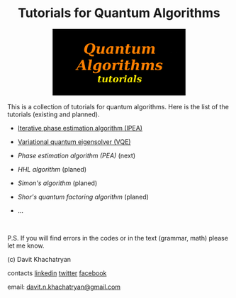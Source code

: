 <h1 align="center">
	Tutorials for Quantum Algorithms
</h1>

<p align="center">
<img src="images/quantum_algorithms_tutorials.png" alt="drawing" width="300">
</p>

This is a collection of tutorials for quantum algorithms. 
Here is the list of the tutorials (existing and planned).

* [Iterative phase estimation algorithm (IPEA)](https://github.com/DavitKhach/quantum-algorithms-tutorials/blob/master/iterative_phase_estimation.ipynb)

* [Variational quantum eigensolver (VQE)](https://github.com/DavitKhach/quantum-algorithms-tutorials/blob/master/variationa_quantum_eigensolver.ipynb)

* *Phase estimation algorithm (PEA)* (next)
* *HHL algorithm* (planed)
* *Simon's algorithm* (planed)
* *Shor's quantum factoring algorithm* (planed)
* ...

&nbsp;

P.S. If you will find errors in the codes or in the text (grammar, math) please let me know.

(c) Davit Khachatryan

contacts [linkedin](https://www.linkedin.com/in/davit-khachatryan-b07383174/) [twitter](https://twitter.com/davit_khach)  [facebook](https://www.facebook.com/davit.khachatryan.773)

email: davit.n.khachatryan@gmail.com



